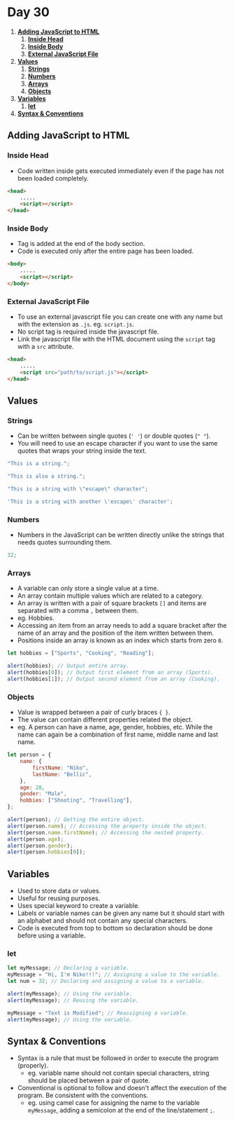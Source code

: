 # **Day 30** <!-- omit in toc -->

1. [**Adding JavaScript to HTML**](#adding-javascript-to-html)
   1. [**Inside Head**](#inside-head)
   2. [**Inside Body**](#inside-body)
   3. [**External JavaScript File**](#external-javascript-file)
2. [**Values**](#values)
   1. [**Strings**](#strings)
   2. [**Numbers**](#numbers)
   3. [**Arrays**](#arrays)
   4. [**Objects**](#objects)
3. [**Variables**](#variables)
   1. [**let**](#let)
4. [**Syntax & Conventions**](#syntax--conventions)

## **Adding JavaScript to HTML**

### **Inside Head**

-   Code written inside gets executed immediately even if the page has not been loaded completely.

```html
<head>
    .....
    <script></script>
</head>
```

### **Inside Body**

-   Tag is added at the end of the body section.
-   Code is executed only after the entire page has been loaded.

```html
<body>
    .....
    <script></script>
</body>
```

### **External JavaScript File**

-   To use an external javascript file you can create one with any name but with the extension as `.js`. eg. `script.js`.
-   No script tag is required inside the javascript file.
-   Link the javascript file with the HTML document using the `script` tag with a `src` attribute.

```html
<head>
    .....
    <script src="path/to/script.js"></script>
</head>
```

## **Values**

### **Strings**

-   Can be written between single quotes (`' '`) or double quotes (`" "`).
-   You will need to use an escape character if you want to use the same quotes that wraps your string inside the text.

```js
"This is a string.";

"This is also a string.";

"This is a string with \"escape\" character";

'This is a string with another \'escape\' character';
```

### **Numbers**

-   Numbers in the JavaScript can be written directly unlike the strings that needs quotes surrounding them.

```js
32;
```

### **Arrays**

-   A variable can only store a single value at a time.
-   An array contain multiple values which are related to a category.
-   An array is written with a pair of square brackets `[]` and items are separated with a comma `,` between them.
-   eg. Hobbies.
-   Accessing an item from an array needs to add a square bracket after the name of an array and the position of the item written between them.
-   Positions inside an array is known as an index which starts from zero `0`.

```javascript
let hobbies = ["Sports", "Cooking", "Reading"];

alert(hobbies); // Output entire array.
alert(hobbies[0]); // Output first element from an array (Sports).
alert(hobbies[1]); // Output second element from an array (Cooking).
```

### **Objects**

-   Value is wrapped between a pair of curly braces `{ }`.
-   The value can contain different properties related the object.
-   eg. A person can have a name, age, gender, hobbies, etc. While the name can again be a combination of first name, middle name and last name.

```js
let person = {
    name: {
        firstName: "Niko",
        lastName: "Bellic",
    },
    age: 28,
    gender: "Male",
    hobbies: ["Shooting", "Travelling"],
};

alert(person); // Getting the entire object.
alert(person.name); // Accessing the property inside the object.
alert(person.name.firstName); // Accessing the nested property.
alert(person.age);
alert(person.gender);
alert(person.hobbies[0]);
```

## **Variables**

-   Used to store data or values.
-   Useful for reusing purposes.
-   Uses special keyword to create a variable.
-   Labels or variable names can be given any name but it should start with an alphabet and should not contain any special characters.
-   Code is executed from top to bottom so declaration should be done before using a variable.

### **let**

```js
let myMessage; // Declaring a variable.
myMessage = "Hi, I'm Niko!!!"; // Assigning a value to the variable.
let num = 32; // Declaring and assigning a value to a variable.

alert(myMessage); // Using the variable.
alert(myMessage); // Reusing the variable.

myMessage = "Text is Modified"; // Reassigning a variable.
alert(myMessage); // Using the variable.
```

## **Syntax & Conventions**

-   Syntax is a rule that must be followed in order to execute the program (properly).
    -   eg. variable name should not contain special characters, string should be placed between a pair of quote.
-   Conventional is optional to follow and doesn't affect the execution of the program. Be consistent with the conventions.
    -   eg. using camel case for assigning the name to the variable `myMessage`, adding a semicolon at the end of the line/statement `;`.
